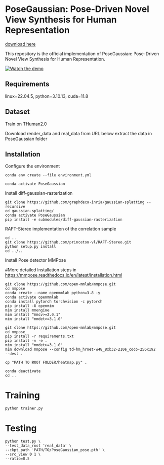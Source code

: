# PoseGaussian: Pose-Driven Novel View Synthesis for Human Representation

<a href="/api/repo/PoseGaussian/zip" download>
  <p>download here</p>
</a>

This repository is the official implementation of PoseGaussian: Pose-Driven Novel View Synthesis for Human Representation.

[![Watch the demo](https://raw.githubusercontent.com/sohomd/PoseGaussian/assets/thumbnail.png)](https://raw.githubusercontent.com/sohomd/PoseGaussian/assets/Demo.mp4)

## Requirements
linux=22.04.5,
python=3.10.13,
cuda=11.8
## Dataset
Train on THuman2.0

Download render_data and real_data from URL below extract the data in PoseGaussian folder

## Installation
Configure the environment
```setup
conda env create --file environment.yml

conda activate PoseGaussian
```
Install diff-gaussian-rasterization
```setup
git clone https://github.com/graphdeco-inria/gaussian-splatting --recursive
cd gaussian-splatting/
conda activate PoseGaussian
pip install -e submodules/diff-gaussian-rasterization
```
 RAFT-Stereo implementation of the correlation sample
 
```setup
cd ..
git clone https://github.com/princeton-vl/RAFT-Stereo.git
python setup.py install
cd ../..

```
Install Pose detector MMPose

#More detailed Installation steps in https://mmpose.readthedocs.io/en/latest/installation.html

```setup
git clone https://github.com/open-mmlab/mmpose.git
cd mmpose
conda create --name openmmlab python=3.8 -y
conda activate openmmlab
conda install pytorch torchvision -c pytorch
pip install -U openmim
mim install mmengine
mim install "mmcv>=2.0.1"
mim install "mmdet>=3.1.0"
```
```setup
git clone https://github.com/open-mmlab/mmpose.git
cd mmpose
pip install -r requirements.txt
pip install -v -e .
mim install "mmdet>=3.1.0"
mim download mmpose --config td-hm_hrnet-w48_8xb32-210e_coco-256x192  --dest .
```
```setup
cp "PATH TO ROOT FOLDER/heatmap.py" .
```
```setup
conda deactivate
cd ..
```
# Training
```setup
python trainer.py
```
# Testing
```setup
python test.py \
--test_data_root 'real_data' \
--ckpt_path 'PATH/TO/PoseGaussian_pose.pth' \
--src_view 0 1 \
--ratio=0.5
```


